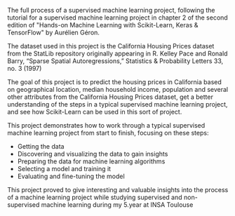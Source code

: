 The full process of a supervised machine learning project, following the tutorial for a supervised machine learning project in chapter 2 of the second edition of "Hands-on Machine Learning with Scikit-Learn, Keras & TensorFlow" by Aurélien Géron.

The dataset used in this project is the California Housing Prices dataset from the StatLib repository originally appearing in R. Kelley Pace and Ronald Barry, “Sparse Spatial Autoregressions,” Statistics & Probability Letters 33, no. 3 (1997)

The goal of this project is to predict the housing prices in California based on geographical location, median household income, population and several other attributes from the California Housing Prices dataset, get a better understanding of the steps in a typical supervised machine learning project, and see how Scikit-Learn can be used in this sort of project.

This project demonstrates how to work through a typical supervised machine learning project from start to finish, focusing on these steps:
  - Getting the data
  - Discovering and visualizing the data to gain insights
  - Preparing the data for machine learning algorithms
  - Selecting a model and training it
  - Evaluating and fine-tuning the model

This project proved to give interesting and valuable insights into the process of a machine learning project while studying supervised and non-supervised machine learning during my 5.year at INSA Toulouse
